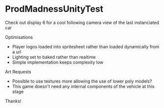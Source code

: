 # ProdMadnessUnityTest

Check out display 6 for a cool following camera view of the last instanciated car

Optimisations 
- Player logos loaded into spritesheet rather than loaded dynamically from a url
- Lighting set to baked rather than realtime
- Simple implementation keeps complexity low

Art Requests
- Possible to use textures more allowing the use of lower poly models?
- This game doesn't need any internal components of the vehicle at this stage

Thanks!
